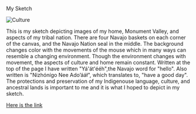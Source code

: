 My Sketch

![Culture](images/sketch1.png?raw=true "Culture")

This is my sketch depicting images of my home, Monument Valley, and aspects of my tribal nation. There are four Navajo baskets on each corner of the canvas, and the Navajo Nation seal in the middle. The background changes color with the movements of the mouse which in many ways can resemble a changing environment. Though the environment changes with movement, the aspects of culture and home remain constant. Written at the top of the page I have written "Yá'át'ééh",the Navajo word for "hello". Also written is "Nizhónígo Nee Ado’ááł", which translates to, "have a good day". The protections and preservation of my Indigenouse language, culture, and ancestral lands is important to me and it is what I hoped to depict in my sketch. 

[Here is the link](https://hshandiin.github.io/mysketch/)
